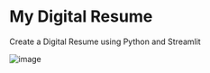 # My Digital Resume
Create a Digital Resume using Python and Streamlit

![image](https://github.com/Mukhammadkodir27/myDigitalResume/assets/99057791/4359e179-8d89-4312-b49a-9808a212d695)
